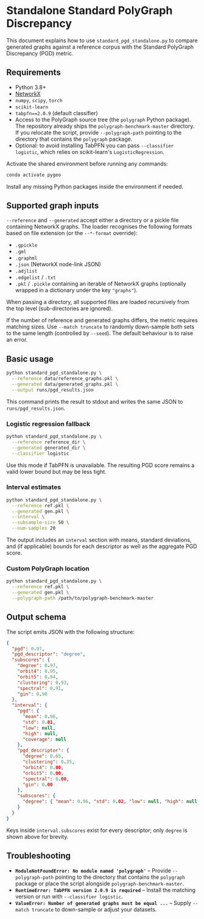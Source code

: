 # Standalone Standard PolyGraph Discrepancy

This document explains how to use `standard_pgd_standalone.py` to compare generated graphs against a reference corpus with the Standard PolyGraph Discrepancy (PGD) metric.

## Requirements

- Python 3.8+
- [NetworkX](https://networkx.org/)
- `numpy`, `scipy`, `torch`
- `scikit-learn`
- `tabpfn==2.0.9` (default classifier)
- Access to the PolyGraph source tree (the `polygraph` Python package). The repository already ships the `polygraph-benchmark-master` directory. If you relocate the script, provide `--polygraph-path` pointing to the directory that contains the `polygraph` package.
- Optional: to avoid installing TabPFN you can pass `--classifier logistic`, which relies on scikit-learn's `LogisticRegression`.

Activate the shared environment before running any commands:

```bash
conda activate pygeo
```

Install any missing Python packages inside the environment if needed.

## Supported graph inputs

`--reference` and `--generated` accept either a directory or a pickle file containing NetworkX graphs. The loader recognises the following formats based on file extension (or the `--*-format` override):

- `.gpickle`
- `.gml`
- `.graphml`
- `.json` (NetworkX node-link JSON)
- `.adjlist`
- `.edgelist` / `.txt`
- `.pkl` / `.pickle` containing an iterable of NetworkX graphs (optionally wrapped in a dictionary under the key `"graphs"`).

When passing a directory, all supported files are loaded recursively from the top level (sub-directories are ignored).

If the number of reference and generated graphs differs, the metric requires matching sizes. Use `--match truncate` to randomly down-sample both sets to the same length (controlled by `--seed`). The default behaviour is to raise an error.

## Basic usage

```bash
python standard_pgd_standalone.py \
  --reference data/reference_graphs.pkl \
  --generated data/generated_graphs.pkl \
  --output runs/pgd_results.json
```

This command prints the result to stdout and writes the same JSON to `runs/pgd_results.json`.

### Logistic regression fallback

```bash
python standard_pgd_standalone.py \
  --reference reference_dir \
  --generated generated_dir \
  --classifier logistic
```

Use this mode if TabPFN is unavailable. The resulting PGD score remains a valid lower bound but may be less tight.

### Interval estimates

```bash
python standard_pgd_standalone.py \
  --reference ref.pkl \
  --generated gen.pkl \
  --interval \
  --subsample-size 50 \
  --num-samples 20
```

The output includes an `interval` section with means, standard deviations, and (if applicable) bounds for each descriptor as well as the aggregate PGD score.

### Custom PolyGraph location

```bash
python standard_pgd_standalone.py \
  --reference ref.pkl \
  --generated gen.pkl \
  --polygraph-path /path/to/polygraph-benchmark-master
```

## Output schema

The script emits JSON with the following structure:

```json
{
  "pgd": 0.97,
  "pgd_descriptor": "degree",
  "subscores": {
    "degree": 0.97,
    "orbit4": 0.95,
    "orbit5": 0.94,
    "clustering": 0.93,
    "spectral": 0.91,
    "gin": 0.90
  },
  "interval": {
    "pgd": {
      "mean": 0.96,
      "std": 0.01,
      "low": null,
      "high": null,
      "coverage": null
    },
    "pgd_descriptor": {
      "degree": 0.65,
      "clustering": 0.35,
      "orbit4": 0.00,
      "orbit5": 0.00,
      "spectral": 0.00,
      "gin": 0.00
    },
    "subscores": {
      "degree": { "mean": 0.96, "std": 0.02, "low": null, "high": null, "coverage": null }
    }
  }
}
```

Keys inside `interval.subscores` exist for every descriptor; only `degree` is shown above for brevity.

## Troubleshooting

- **`ModuleNotFoundError: No module named 'polygraph'`** – Provide `--polygraph-path` pointing to the directory that contains the `polygraph` package or place the script alongside `polygraph-benchmark-master`.
- **`RuntimeError: TabPFN version 2.0.9 is required`** – Install the matching version or run with `--classifier logistic`.
- **`ValueError: Number of generated graphs must be equal ...`** – Supply `--match truncate` to down-sample or adjust your datasets.
